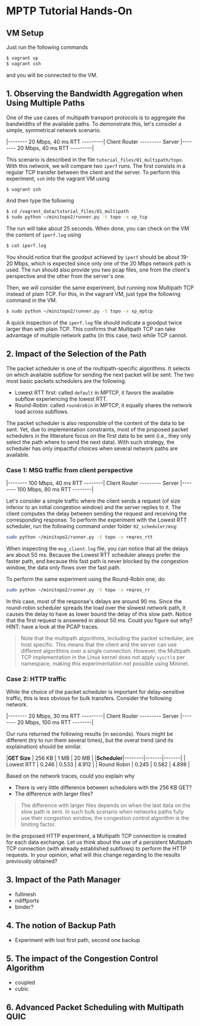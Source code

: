 # MPTP Tutorial Hands-On

## VM Setup

Just run the following commands

```bash
$ vagrant up
$ vagrant ssh
```

and you will be connected to the VM.

## 1. Observing the Bandwidth Aggregation when Using Multiple Paths

One of the use cases of multipath transport protocols is to aggregate the bandwidths of the available paths.
To demonstrate this, let's consider a simple, symmetrical network scenario.

   |-------- 20 Mbps, 40 ms RTT ---------|
Client                                Router --------- Server
   |-------- 20 Mbps, 40 ms RTT ---------|

This scenario is described in the file `tutorial_files/01_multipath/topo`.
With this network, we will compare two `iperf` runs.
The first consists in a regular TCP transfer between the client and the server.
To perform this experiment, `ssh` into the vagrant VM using
```bash
$ vagrant ssh
```
And then type the following
```bash
$ cd /vagrant_data/tutorial_files/01_multipath
$ sudo python ~/minitopo2/runner.py -t topo -x xp_tcp
```
The run will take about 25 seconds.
When done, you can check on the VM the content of `ìperf.log` using
```bash
$ cat iperf.log
```
You should notice that the goodput achieved by `ìperf` should be about 19-20 Mbps, which is expected since only one of the 20 Mbps network path is used.
The run should also provide you two pcap files, one from the client's perspective and the other from the server's one.

Then, we will consider the same experiment, but running now Multipath TCP instead of plain TCP.
For this, in the vagrant VM, just type the following command in the VM.
```bash
$ sudo python ~/minitopo2/runner.py -t topo -x xp_mptcp
```
A quick inspection of the `iperf.log` file should indicate a goodput twice larger than with plain TCP.
This confirms that Multipath TCP can take advantage of multiple network paths (in this case, two) while TCP cannot.

## 2. Impact of the Selection of the Path

The packet scheduler is one of the multipath-specific algorithms.
It selects on which available subflow for sending the next packet will be sent.
The two most basic packets schedulers are the following.

* Lowest RTT first: called `default` in MPTCP, it favors the available subflow experiencing the lowest RTT.
* Round-Robin: called `roundrobin` in MPTCP, it equally shares the network load across subflows.

The packet scheduler is also responsible of the content of the data to be sent.
Yet, due to implementation constraints, most of the proposed packet schedulers in the litterature focus on the first data to be sent (i.e., they only select the path where to send the next data).
With such strategy, the scheduler has only impactful choices when several network paths are available.


### Case 1: MSG traffic from client perspective

   |-------- 100 Mbps, 40 ms RTT --------|
Client                                Router --------- Server
   |-------- 100 Mbps, 80 ms RTT --------|

Let's consider a simple traffic where the client sends a request (of size inferior to an initial congestion window) and the server replies to it.
The client computes the delay between sending the request and receiving the corresponding response.
To perform the experiment with the Lowest RTT scheduler, run the following command under folder `02_scheduler/msg`:
```bash
sudo python ~/minitopo2/runner.py -t topo -x reqres_rtt
```
When inspecting the `msg_client.log` file, you can notice that all the delays are about 50 ms.
Because the Lowest RTT scheduler always prefer the faster path, and because this fast path is never blocked by the congestion window, the data only flows over the fast path.

To perform the same experiment using the Round-Robin one, do:
```bash
sudo python ~/minitopo2/runner.py -t topo -x reqres_rr
```
In this case, most of the response's delays are around 90 ms.
Since the round-robin scheduler spreads the load over the slowest network path, it causes the delay to have as lower bound the delay of this slow path.
Notice that the first request is answered in about 50 ms.
Could you figure out why?
HINT: have a look at the PCAP traces.

> Note that the multipath algorithms, including the packet scheduler, are host specific.
> This means that the client and the server can use different algorithms over a single connection.
> However, the Multipath TCP implementation in the Linux kernel does not apply `sysctl`s per namespace, making this experimentation not possible using Mininet. 


### Case 2: HTTP traffic

While the choice of the packet scheduler is important for delay-sensitive traffic, this is less obvious for bulk transfers.
Consider the following network.

   |-------- 20 Mbps, 30 ms RTT ---------|
Client                                Router --------- Server
   |-------- 20 Mbps, 100 ms RTT --------|

Our runs returned the following results (in seconds).
Yours might be different (try to run them several times), but the overal trend (and its explaination) should be similar.

|**GET Size** | 256 KB | 1 MB  | 20 MB |
|**Scheduler**|--------|-------|-------|
| Lowest RTT  | 0.246  | 0.533 | 4.912 |
| Round Robin | 0.245  | 0.582 | 4.898 |

Based on the network traces, could you explain why
- There is very little difference between schedulers with the 256 KB GET?
- The difference with larger files?

> The difference with larger files depends on when the last data on the slow path is sent.
> In such bulk scenario when networks paths fully use their congestion window, the congestion control algorithm is the limiting factor.

In the proposed HTTP experiment, a Multipath TCP connection is created for each data exchange.
Let us think about the use of a persistent Multipath TCP connection (with already established subflows) to perform the HTTP requests.
In your opinion, what will this change regarding to the results previously obtained? 

## 3. Impact of the Path Manager


- fullmesh
- ndiffports
- binder?

## 4. The notion of Backup Path
- Experiment with lost first path, second one backup

## 5. The impact of the Congestion Control Algorithm
- coupled
- cubic

## 6. Advanced Packet Scheduling with Multipath QUIC

